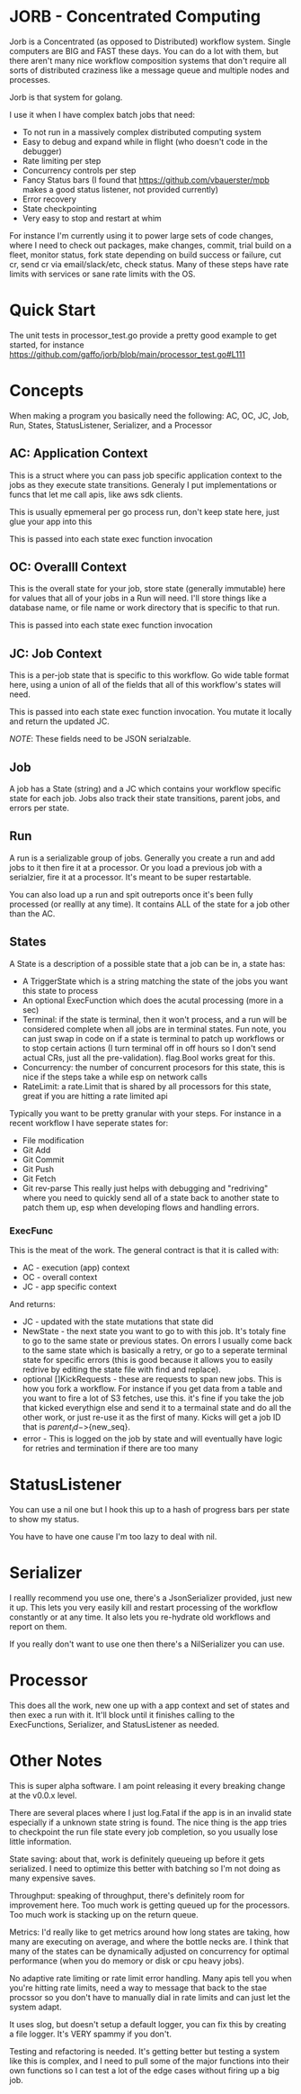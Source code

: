 # JORB - Concentrated Computing

Jorb is a Concentrated (as opposed to Distributed) workflow system. Single computers are BIG and FAST these days. 
You can do a lot with them, but there aren't many nice workflow composition systems that don't require all sorts of distributed craziness 
like a message queue and multiple nodes and processes.

Jorb is that system for golang.

I use it when I have complex batch jobs that need:
- To not run in a massively complex distributed computing system
- Easy to debug and expand while in flight (who doesn't code in the debugger)
- Rate limiting per step
- Concurrency controls per step
- Fancy Status bars (I found that https://github.com/vbauerster/mpb makes a good status listener, not provided currently)
- Error recovery
- State checkpointing
- Very easy to stop and restart at whim

For instance I'm currently using it to power large sets of code changes, where I need to check out packages, make changes, commit, trial build on a fleet, monitor status,
fork state depending on build success or failure, cut cr, send cr via email/slack/etc, check status. Many of these steps have rate limits with services or sane rate limits with the
OS.

# Quick Start

The unit tests in processor_test.go provide a pretty good example to get started, for instance https://github.com/gaffo/jorb/blob/main/processor_test.go#L111

# Concepts

When making a program you basically need the following: AC, OC, JC, Job, Run, States, StatusListener, Serializer, and a Processor

## AC: Application Context
This is a struct where you can pass job specific application context to the jobs as they execute state transitions.
Generaly I put implementations or funcs that let me call apis, like aws sdk clients.

This is usually epmemeral per go process run, don't keep state here, just glue your app into this

This is passed into each state exec function invocation

## OC: Overalll Context
This is the overall state for your job, store state (generally immutable) here for values that all of your jobs in a Run will need. 
I'll store things like a database name, or file name or work directory that is specific to that run.

This is passed into each state exec function invocation

## JC: Job Context
This is a per-job state that is specific to this workflow. Go wide table format here, using a union of all of the fields that all of this workflow's states
will need.

This is passed into each state exec function invocation. You mutate it locally and return the updated JC.

*NOTE*: These fields need to be JSON serialzable.

## Job
A job has a State (string) and a JC which contains your workflow specific state for each job. Jobs also track their state transitions, parent jobs, and errors per state.

## Run
A run is a serializable group of jobs. Generally you create a run and add jobs to it then fire it at a processor. Or you load a previous job with a serialzier, fire it
at a processor. It's meant to be super restartable.

You can also load up a run and spit outreports once it's been fully processed (or reallly at any time). It contains ALL of the state for a job other than the AC.

## States
A State is a description of a possible state that a job can be in, a state has:

* A TriggerState which is a string matching the state of the jobs you want this state to process
* An optional ExecFunction which does the acutal processing (more in a sec)
* Terminal: if the state is terminal, then it won't process, and a run will be considered complete when all jobs are in terminal states. Fun note, you can just swap in code on if a state
is terminal to patch up workflows or to stop certain actions (I turn terminal off in off hours so I don't send actual CRs, just all the pre-validation). flag.Bool works great for this.
* Concurrency: the number of concurrent procesors for this state, this is nice if the steps take a while esp on network calls
* RateLimit: a rate.Limit that is shared by all processors for this state, great if you are hitting a rate limited api

Typically you want to be pretty granular with your steps. For instance in a recent workflow I have seperate states for:
* File modification
* Git Add
* Git Commit
* Git Push
* Git Fetch
* Git rev-parse
This really just helps with debugging and "redriving" where you need to quickly send all of a state back to another state to patch them up, esp when developing flows and
handling errors.

### ExecFunc
This is the meat of the work. The general contract is that it is called with:
* AC - execution (app) context
* OC - overall context
* JC - app specific context

And returns: 
* JC - updated with the state mutations that state did
* NewState - the next state you want to go to with this job. It's totaly fine to go to the same state or previous states. On errors I usually come back to the same state which is basically a retry, or go to a seperate terminal state for specific errors (this is good because it allows you to easily redrive by editing the state file with find and replace).
* optional []KickRequests - these are requests to span new jobs. This is how you fork a workflow. For instance if you get data from a table and you want to fire a lot of S3 fetches, use this.
it's fine if you take the job that kicked everythign else and send it to a termainal state and do all the other work, or just re-use it as the first of many. Kicks will get a job ID that is ${parent_id}->${new_seq}.
* error - This is logged on the job by state and will eventually have logic for retries and termination if there are too many

# StatusListener
You can use a nil one but I hook this up to a hash of progress bars per state to show my status.

You have to have one cause I'm too lazy to deal with nil.

# Serializer
I reallly recommend you use one, there's a JsonSerializer provided, just new it up. This lets you very easily kill and restart processing of the workflow 
constantly or at any time. It also lets you re-hydrate old workflows and report on them.

If you really don't want to use one then there's a NilSerializer you can use. 

# Processor
This does all the work, new one up with a app context and set of states and then exec a run with it. It'll block until it finishes calling to the ExecFunctions, Serializer, and 
StatusListener as needed.

# Other Notes
This is super alpha software. I am point releasing it every breaking change at the v0.0.x level. 

There are several places where I just log.Fatal if the app is in an invalid state especially if a unknown state string is found. The nice thing
is the app tries to checkpoint the run file state every job completion, so you usually lose little information.

State saving: about that, work is definitely queueing up before it gets serialized. I need to optimize this better with batching so I'm not doing as many expensive saves.

Throughput: speaking of throughput, there's definitely room for improvement here.  Too much work is getting queued up for the processors. 
Too much work is stacking up on the return queue.

Metrics: I'd really like to get metrics around how long states are taking, how many are executing on average, and where the bottle necks are. I think that many of the
states can be dynamically adjusted on concurrency for optimal performance (when you do memory or disk or cpu heavy jobs). 

No adaptive rate limiting or rate limit error handling. Many apis tell you when you're hitting rate limits, 
need a way to message that back to the stae procssor so you don't have to manually dial in rate limits and can just let the system adapt.

It uses slog, but doesn't setup a default logger, you can fix this by creating a file logger. It's VERY spammy if you don't. 

Testing and refactoring is needed. It's getting better but testing a system like this is complex, and I need to pull some of the major functions into their own functions so I can test a lot of the edge cases
without firing up a big job.
